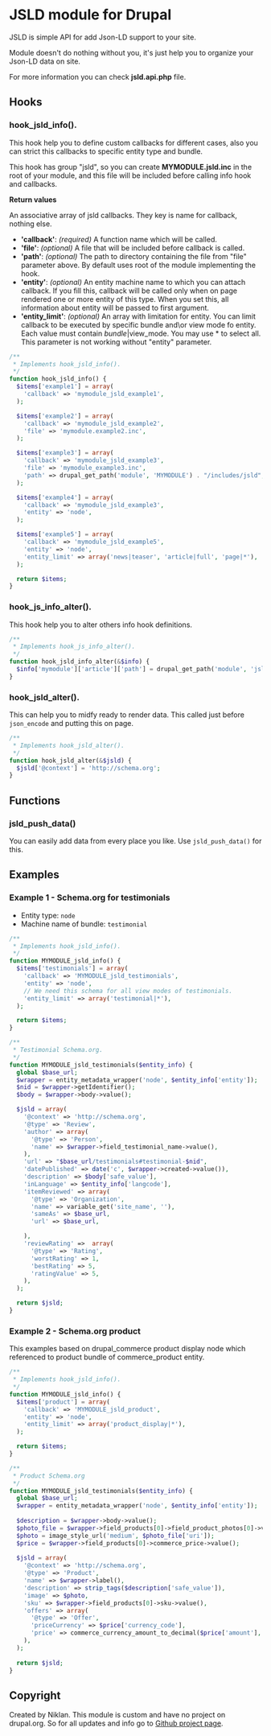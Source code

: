 # JSLD module for Drupal

JSLD is simple API for add Json-LD support to your site.

Module doesn't do nothing without you, it's just help you to organize your Json-LD data on site.

For more information you can check **jsld.api.php** file.

## Hooks

### hook_jsld_info().

This hook help you to define custom callbacks for different cases, also you can strict
this callbacks to specific entity type and bundle.

This hook has group "jsld", so you can create **MYMODULE.jsld.inc** in the root of your module, and this file will be included before calling info hook and callbacks.

**Return values**

An associative array of jsld callbacks. They key is name for callback, nothing else.

* **'callback'**: _(required)_ A function name which will be called.
* **'file'**: _(optional)_ A file that will be included before callback is called.
* **'path'**: _(optional)_ The path to directory containing the file from "file" parameter above. By default uses root of the module implementing the hook.
* **'entity'**: _(optional)_ An entity machine name to which you can attach callback. If you fill this, callback will be called only when on page rendered one or more entity of this type. When you set this, all information about entity will be passed to first argument.
* **'entity_limit'**: _(optional)_ An array with limitation for entity. You can limit callback to be executed by specific bundle and\or view mode fo entity. Each value must contain $bundle|$view_mode. You may use * to select all. This parameter is not working without "entity" parameter.

~~~php
/**
 * Implements hook_jsld_info().
 */
function hook_jsld_info() {
  $items['example1'] = array(
    'callback' => 'mymodule_jsld_example1',
  );

  $items['example2'] = array(
    'callback' => 'mymodule_jsld_example2',
    'file' => 'mymodule.example2.inc',
  );

  $items['example3'] = array(
    'callback' => 'mymodule_jsld_example3',
    'file' => 'mymodule_example3.inc',
    'path' => drupal_get_path('module', 'MYMODULE') . "/includes/jsld",
  );

  $items['example4'] = array(
    'callback' => 'mymodule_jsld_example3',
    'entity' => 'node',
  );

  $items['example5'] = array(
    'callback' => 'mymodule_jsld_example5',
    'entity' => 'node',
    'entity_limit' => array('news|teaser', 'article|full', 'page|*'),
  );

  return $items;
}
~~~

### hook_js_info_alter().

This hook help you to alter others info hook definitions.

~~~php
/**
 * Implements hook_js_info_alter().
 */
function hook_jsld_info_alter(&$info) {
  $info['mymodule']['article']['path'] = drupal_get_path('module', 'jslc') . "/includes/jsld";
}
~~~


### hook_jsld_alter().

This can help you to midfy ready to render data. This  called just before `json_encode` and putting this on page.

~~~php
/**
 * Implements hook_jsld_alter().
 */
function hook_jsld_alter(&$jsld) {
  $jsld['@context'] = 'http://schema.org';
}
~~~

## Functions

### jsld_push_data()

You can easily add data from every place you like. Use `jsld_push_data()` for this.

## Examples

### Example 1 - Schema.org for testimonials

* Entity type: `node`
* Machine name of bundle: `testimonial`

~~~php
/**
 * Implements hook_jsld_info().
 */
function MYMODULE_jsld_info() {
  $items['testimonials'] = array(
    'callback' => 'MYMODULE_jsld_testimonials',
    'entity' => 'node',
    // We need this schema for all view modes of testimonials.
    'entity_limit' => array('testimonial|*'),
  );

  return $items;
}

/**
 * Testimonial Schema.org.
 */
function MYMODULE_jsld_testimonials($entity_info) {
  global $base_url;
  $wrapper = entity_metadata_wrapper('node', $entity_info['entity']);
  $nid = $wrapper->getIdentifier();
  $body = $wrapper->body->value();

  $jsld = array(
    '@context' => 'http://schema.org',
    '@type' => 'Review',
    'author' => array(
      '@type' => 'Person',
      'name' => $wrapper->field_testimonial_name->value(),
    ),
    'url' => "$base_url/testimonials#testimonial-$nid",
    'datePublished' => date('c', $wrapper->created->value()),
    'description' => $body['safe_value'],
    'inLanguage' => $entity_info['langcode'],
    'itemReviewed' => array(
      '@type' => 'Organization',
      'name' => variable_get('site_name', ''),
      'sameAs' => $base_url,
      'url' => $base_url,

    ),
    'reviewRating' =>  array(
      '@type' => 'Rating',
      'worstRating' => 1,
      'bestRating' => 5,
      'ratingValue' => 5,
    ),
  );

  return $jsld;
}
~~~

### Example 2 - Schema.org product

This examples based on drupal_commerce product display node which referenced to product bundle of commerce_product entity.

~~~php
/**
 * Implements hook_jsld_info().
 */
function MYMODULE_jsld_info() {
  $items['product'] = array(
    'callback' => 'MYMODULE_jsld_product',
    'entity' => 'node',
    'entity_limit' => array('product_display|*'),
  );

  return $items;
}

/**
 * Product Schema.org
 */
function MYMODULE_jsld_testimonials($entity_info) {
  global $base_url;
  $wrapper = entity_metadata_wrapper('node', $entity_info['entity']);
  
  $description = $wrapper->body->value();
  $photo_file = $wrapper->field_products[0]->field_product_photos[0]->value()
  $photo = image_style_url('medium', $photo_file['uri']);
  $price = $wrapper->field_products[0]->commerce_price->value();
  
  $jsld = array(
    '@context' => 'http://schema.org',
    '@type' => 'Product',
    'name' => $wrapper->label(),
    'description' => strip_tags($description['safe_value']),
    'image' => $photo,
    'sku' => $wrapper->field_products[0]->sku->value(),
    'offers' => array(
      '@type' => 'Offer',
      'priceCurrency' => $price['currency_code'],
      'price' => commerce_currency_amount_to_decimal($price['amount'], $price['currency_code']),
    ),
  );
  
  return $jsld;
}
~~~

## Copyright

Created by Niklan. This module is custom and have no project on drupal.org. So for all updates and info go to [Github project page](https://github.com/Niklan/jsld).

